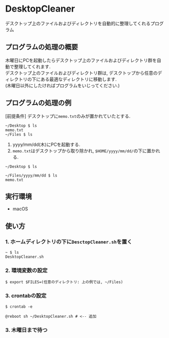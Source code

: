 # DesktopCleaner
デスクトップ上のファイルおよびディレクトリを自動的に整理してくれるプログラム

## プログラムの処理の概要
木曜日にPCを起動したらデスクトップ上のファイルおよびディレクトリ群を自動で整理してくれます.  
デスクトップ上のファイルおよびディレクトリ群は, デスクトップから任意のディレクトリの下にある最適なディレクトリに移動します.  
(木曜日以外にしたければプログラムをいじってください.)

## プログラムの処理の例
[前提条件] デスクトップに`memo.txt`のみが置かれていたとする.
```=shell
~/Desktop $ ls
memo.txt
~/Files $ ls
```
1. yyyy/mm/dd(木)にPCを起動する.
2. `memo.txt`はデスクトップから取り除かれ, `$HOME/yyyy/mm/dd/`の下に置かれる.
```=shell
~/Desktop $ ls

~/Files/yyyy/mm/dd $ ls
memo.txt
```

## 実行環境
- macOS

## 使い方
### 1. ホームディレクトリの下に`DesctopCleaner.sh`を置く
```
~ $ ls
DesktopCleaner.sh
```
### 2. 環境変数の設定
```
$ export $FILES=(任意のディレクトリ: 上の例では, ~/Files)
```
### 3. crontabの設定
```
$ crontab -e

@reboot sh ~/DesktopCleaner.sh # <-- 追加
```
### 3. 木曜日まで待つ

